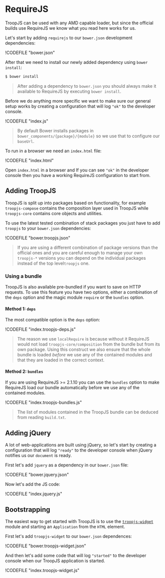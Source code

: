 # RequireJS

TroopJS can be used with any AMD capable loader, but since the official builds use RequireJS we know what you read here works for us.

Let's start by adding `requirejs` to our `bower.json` development dependencies:

!CODEFILE "bower.json"

After that we need to install our newly added dependency using `bower install`:

```bash
$ bower install
```

> After adding a dependency to `bower.json` you should always make it available to RequireJS by executing `bower install`.

Before we do anything more specific we want to make sure our general setup works by creating a configuration that will log `"ok"` to the developer console.

!CODEFILE "index.js"

> By default Bower installs packages in `bower_components/{package}/{module}` so we use that to configure our `baseUrl`.

To run in a browser we need an `index.html` file:

!CODEFILE "index.html"

Open `index.html` in a browser and If you can see `"ok"` in the developer console then you have a working RequireJS configuration to start from.

## Adding TroopJS

TroopJS is split up into packages based on functionality, for example `troopjs-compose` contains the composition layer used in TroopJS while `troopjs-core` contains core objects and utilities.

To use the latest tested combination of stack packages you just have to add `troopjs` to your `bower.json` dependencies:

!CODEFILE "bower.troopjs.json"

> If you are using a different combination of package versions than the official ones and you are careful enough to manage your own `troopjs-*` versions you can depend on the individual packages instead of the top level`troopjs` one.

### Using a bundle

TroopJS is also available pre-bundled if you want to save on HTTP requests. To use this feature you have two options, either a combination of the `deps` option and the magic module `require` or the `bundles` option.

#### Method 1: `deps`

The most compatible option is the `deps` option:

!CODEFILE "index.troopjs-deps.js"

> The reason we use `localRequire` is because without it RequireJS would not load `troopjs-core/composition` from the bundle but from its own package. Using this construct we also ensure that the whole bundle is loaded _before_ we use any of the contained modules and that they are loaded in the correct context.

#### Method 2: `bundles`

If you are using RequireJS >= 2.1.10 you can use the `bundles` option to make RequireJS load our bundle automatically before we use any of the contained modules.

!CODEFILE "index.troopjs-bundles.js"

> The list of modules contained in the TroopJS bundle can be deduced from reading `build.txt`.

## Adding jQuery

A lot of web-applications are built using jQuery, so let's start by creating a configuration that will log `"ready"` to the developer console when jQuery notifies us our `document` is ready.

First let's add `jquery` as a dependency in our `bower.json` file:

!CODEFILE "bower.jquery.json"

Now let's add the JS code:

!CODEFILE "index.jquery.js"

## Bootstrapping

The easiest way to get started with TroopJS is to use the [`troopjs-widget`](http://troopjs.com/troopjs-widget/) module and starting an `Application` from the `HTML` element.

First let's add `troopjs-widget` to our `bower.json` dependences:

!CODEFILE "bower.troopjs-widget.json"

And then let's add some code that will log `"started"` to the developer console when our TroopJS application is started.

!CODEFILE "index.troopjs-widget.js"